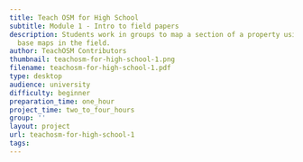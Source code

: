 ```yaml
---
title: Teach OSM for High School
subtitle: Module 1 - Intro to field papers
description: Students work in groups to map a section of a property using OSM-available
  base maps in the field.
author: TeachOSM Contributors
thumbnail: teachosm-for-high-school-1.png
filename: teachosm-for-high-school-1.pdf
type: desktop
audience: university
difficulty: beginner
preparation_time: one_hour
project_time: two_to_four_hours
group: ''
layout: project
url: teachosm-for-high-school-1
tags:
---
```


